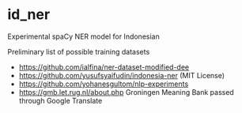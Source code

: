 # id_ner
Experimental spaCy NER model for Indonesian

Preliminary list of possible training datasets  

- https://github.com/ialfina/ner-dataset-modified-dee
- https://github.com/yusufsyaifudin/indonesia-ner (MIT License) 
- https://github.com/yohanesgultom/nlp-experiments 
- https://gmb.let.rug.nl/about.php Groningen Meaning Bank passed through Google Translate 
